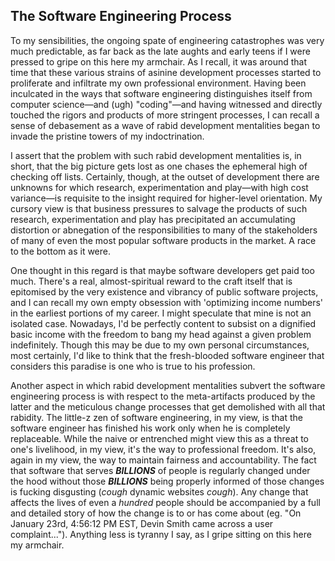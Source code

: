 ## The Software Engineering Process

To my sensibilities, the ongoing spate of engineering catastrophes was very much predictable, as far back as the late aughts and early teens if I were pressed to gripe on this here my armchair. As I recall, it was around that time that these various strains of asinine development processes started to proliferate and infiltrate my own professional environment. Having been inculcated in the ways that software engineering distinguishes itself from computer science—and (ugh) "coding"—and having witnessed and directly touched the rigors and products of more stringent processes, I can recall a sense of debasement as a wave of rabid development mentalities began to invade the pristine towers of my indoctrination.

I assert that the problem with such rabid development mentalities is, in short, that the big picture gets lost as one chases the ephemeral high of checking off lists. Certainly, though, at the outset of development there are unknowns for which research, experimentation and play—with high cost variance—is requisite to the insight required for higher-level orientation. My cursory view is that business pressures to salvage the products of such research, experimentation and play has precipitated an accumulating distortion or abnegation of the responsibilities to many of the stakeholders of many of even the most popular software products in the market. A race to the bottom as it were.

One thought in this regard is that maybe software developers get paid too much. There's a real, almost-spiritual reward to the craft itself that is epitomised by the very existence and vibrancy of public software projects, and I can recall my own empty obsession with 'optimizing income numbers' in the earliest portions of my career. I might speculate that mine is not an isolated case. Nowadays, I'd be perfectly content to subsist on a dignified basic income with the freedom to bang my head against a given problem indefinitely. Though this may be due to my own personal circumstances, most certainly, I'd like to think that the fresh-blooded software engineer that considers this paradise is one who is true to his profession.

Another aspect in which rabid development mentalities subvert the software engineering process is with respect to the meta-artifacts produced by the latter and the meticulous change processes that get demolished with all that rabidity. The little-z zen of software engineering, in my view, is that the software engineer has finished his work only when he is completely replaceable. While the naive or entrenched might view this as a threat to one's livelihood, in my view, it's the way to professional freedom. It's also, again in my view, the way to maintain fairness and accountability. The fact that software that serves ***BILLIONS*** of people is regularly changed under the hood without those ***BILLIONS*** being properly informed of those changes is fucking disgusting (*cough* dynamic websites *cough*). Any change that affects the lives of even a *hundred* people should be accompanied by a full and detailed story of how the change is to or has come about (eg. "On January 23rd, 4:56:12 PM EST, Devin Smith came across a user complaint..."). Anything less is tyranny I say, as I gripe sitting on this here my armchair.
